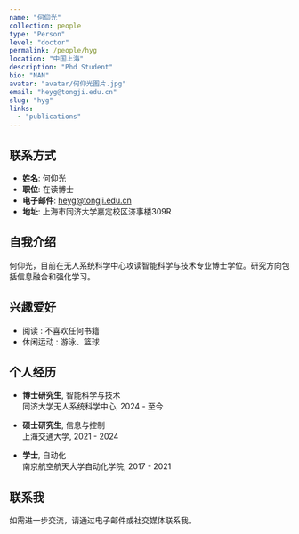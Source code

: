 ```yaml
---
name: "何仰光"
collection: people
type: "Person"
level: "doctor"
permalink: /people/hyg
location: "中国上海"
description: "Phd Student"
bio: "NAN"
avatar: "avatar/何仰光图片.jpg"
email: "heyg@tongji.edu.cn"
slug: "hyg"
links:
  - "publications"
---
```


## 联系方式

- **姓名**: 何仰光
- **职位**: 在读博士
- **电子邮件**: heyg@tongji.edu.cn
- **地址**: 上海市同济大学嘉定校区济事楼309R


## 自我介绍

何仰光，目前在无人系统科学中心攻读智能科学与技术专业博士学位。研究方向包括信息融合和强化学习。

## 兴趣爱好

- 阅读 : 不喜欢任何书籍
- 休闲运动 : 游泳、篮球


## 个人经历

- **博士研究生**, 智能科学与技术  
  同济大学无人系统科学中心, 2024 - 至今

- **硕士研究生**, 信息与控制  
  上海交通大学, 2021 - 2024

- **学士**, 自动化  
  南京航空航天大学自动化学院, 2017 - 2021



## 联系我

如需进一步交流，请通过电子邮件或社交媒体联系我。